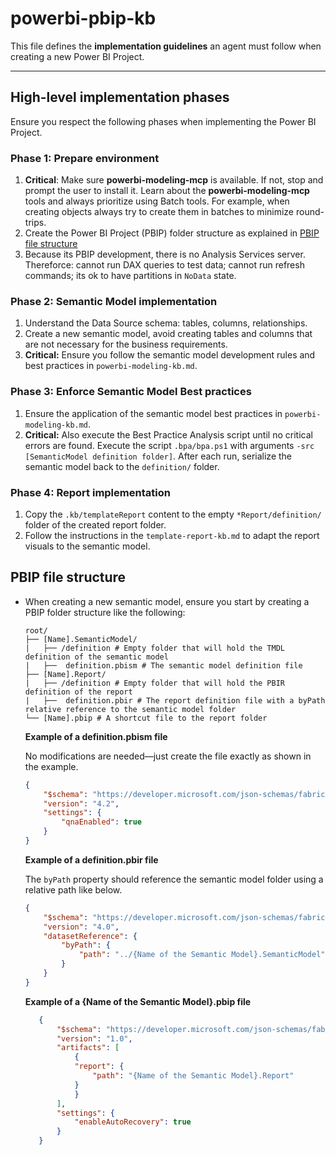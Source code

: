 # powerbi-pbip-kb

This file defines the **implementation guidelines** an agent must follow when creating a new Power BI Project.

---

## High-level implementation phases 

Ensure you respect the following phases when implementing the Power BI Project.

### Phase 1: Prepare environment
1. **Critical**: Make sure **powerbi-modeling-mcp** is available. If not, stop and prompt the user to install it. Learn about the **powerbi-modeling-mcp** tools and always prioritize using Batch tools. For example, when creating objects always try to create them in batches to minimize round-trips.
2. Create the Power BI Project (PBIP) folder structure as explained in [PBIP file structure](#pbip-file-structure)
3. Because its PBIP development, there is no Analysis Services server. Thereforce: cannot run DAX queries to test data; cannot run refresh commands; its ok to have partitions in `NoData` state.

### Phase 2: Semantic Model implementation
1. Understand the Data Source schema: tables, columns, relationships.
2. Create a new semantic model, avoid creating tables and columns that are not necessary for the business requirements.
3. **Critical:** Ensure you follow the semantic model development rules and best practices in `powerbi-modeling-kb.md`.

### Phase 3: Enforce Semantic Model Best practices
1. Ensure the application of the semantic model best practices in `powerbi-modeling-kb.md`.
2. **Critical:** Also execute the Best Practice Analysis script until no critical errors are found. Execute the script `.bpa/bpa.ps1` with arguments `-src [SemanticModel definition folder]`. After each run, serialize the semantic model back to the `definition/` folder.

### Phase 4: Report implementation
1. Copy the `.kb/templateReport` content to the empty `*Report/definition/` folder of the created report folder.
2. Follow the instructions in the `template-report-kb.md` to adapt the report visuals to the semantic model.

## PBIP file structure

- When creating a new semantic model, ensure you start by creating a PBIP folder structure like the following:

    ```text
    root/
    ├── [Name].SemanticModel/
    |   ├── /definition # Empty folder that will hold the TMDL definition of the semantic model
    |   ├──  definition.pbism # The semantic model definition file
    ├── [Name].Report/        
    |   ├── /definition # Empty folder that will hold the PBIR definition of the report
    |   ├──  definition.pbir # The report definition file with a byPath relative reference to the semantic model folder
    └── [Name].pbip # A shortcut file to the report folder
    ```    

    **Example of a definition.pbism file**

    No modifications are needed—just create the file exactly as shown in the example.

    ```json
    {
        "$schema": "https://developer.microsoft.com/json-schemas/fabric/item/semanticModel/definitionProperties/1.0.0/schema.json",
        "version": "4.2",
        "settings": {
            "qnaEnabled": true
        }
    }
    ```

    **Example of a definition.pbir file**

    The `byPath` property should reference the semantic model folder using a relative path like below.

    ```json
    {
        "$schema": "https://developer.microsoft.com/json-schemas/fabric/item/report/definitionProperties/2.0.0/schema.json",
        "version": "4.0",
        "datasetReference": {
            "byPath": {
                "path": "../{Name of the Semantic Model}.SemanticModel"
            }
        }
    }
    ```

     **Example of a {Name of the Semantic Model}.pbip file**

     ```json
        {
            "$schema": "https://developer.microsoft.com/json-schemas/fabric/pbip/pbipProperties/1.0.0/schema.json",
            "version": "1.0",
            "artifacts": [
                {
                "report": {
                    "path": "{Name of the Semantic Model}.Report"
                }
                }
            ],
            "settings": {
                "enableAutoRecovery": true
            }
        }
     ```


